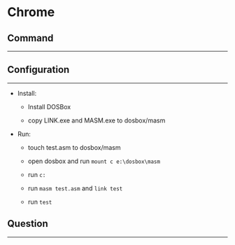 # Chrome

## Command

***

## Configuration

***

  + Install:

    - Install DOSBox 

    - copy LINK.exe and MASM.exe to dosbox/masm

  + Run:

    - touch test.asm to dosbox/masm

    - open dosbox and run `mount c e:\dosbox\masm`

    - run `c:`

    - run `masm test.asm` and `link test`

    - run `test`

## Question

***

